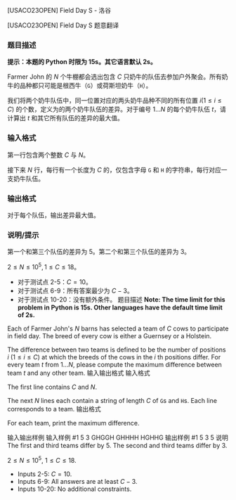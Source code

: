



[USACO23OPEN] Field Day S - 洛谷














[USACO23OPEN] Field Day S
题意翻译
### 题目描述

**提示：本题的 Python 时限为 15s。其它语言默认 2s。**

Farmer John 的 $N$ 个牛棚都会选出包含 $C$ 只奶牛的队伍去参加户外聚会。所有奶牛的品种都只可能是根西牛（`G`）或荷斯坦奶牛（`H`）。

我们将两个奶牛队伍中，同一位置对应的两头奶牛品种不同的所有位置 $i(1 \leq i \leq C)$ 的个数，定义为的两个奶牛队伍的差异。对于编号 $1...N$ 的每个奶牛队伍 $t$，请计算出 $t$ 和其它所有队伍的差异的最大值。

### 输入格式

第一行包含两个整数 $C$ 与 $N$。

接下来 $N$ 行，每行有一个长度为 $C$ 的，仅包含字母 `G` 和 `H` 的字符串，每行对应一支奶牛队伍。

### 输出格式

对于每个队伍，输出差异最大值。

### 说明/提示

第一个和第三个队伍的差异为 $5$。第二个和第三个队伍的差异为 $3$。

$2 \leq N \leq 10^5,1 \leq C \leq 18$。

- 对于测试点 2-5：$C = 10$。
- 对于测试点 6-9：所有答案最少为 $C - 3$。
- 对于测试点 10-20：没有额外条件。
题目描述
**Note: The time limit for this problem in Python is 15s.  Other languages have the default time limit of 2s.**

Each of Farmer John's $N$ barns has selected a team of $C$ 
cows to participate in field day. The breed of every cow is
either a Guernsey or a Holstein.  

The difference between two teams is defined to be the number of positions $i$
($1 \leq i \leq C$) at which the breeds of the cows in the $i$ th positions
differ. For every team $t$ from $1 \ldots N$, please compute the maximum
difference between team $t$ and any other team.
输入输出格式
输入格式

The first line contains $C$ and $N$.

The next $N$ lines each contain a string of length $C$ of `G`s and `H`s.  Each line
corresponds to a team.
输出格式

For each team, print the maximum difference.

输入输出样例
输入样例 #1
5 3
GHGGH
GHHHH
HGHHG
输出样例 #1
5
3
5
说明
The first and third teams differ by $5$. The second and third teams differ by
$3$.

$2\le N\le 10^5$, $1\le C\le 18$.

- Inputs 2-5: $C = 10$.
- Inputs 6-9: All answers are at least $C-3$.
- Inputs 10-20: No additional constraints.






